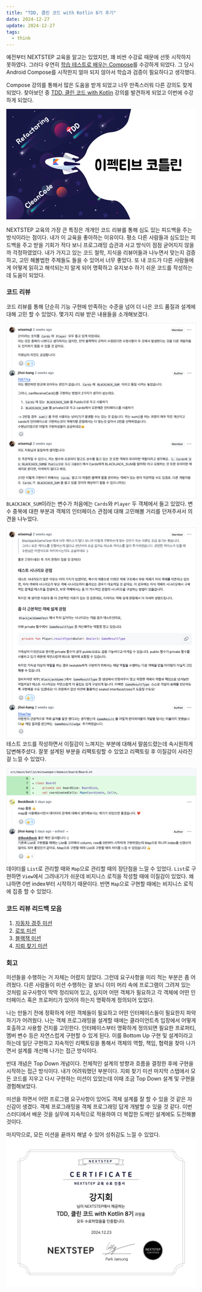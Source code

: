 ```yaml
---
title: "TDD, 클린 코드 with Kotlin 8기 후기"
date: 2024-12-27
update: 2024-12-27
tags:
  - think
---
```


예전부터 NEXTSTEP 교육을 알고는 있었지만, 꽤 비싼 수강료 때문에 선뜻 시작하지 못하였다.
그러다 우연히 [학습 테스트로 배우는 Compose](https://edu.nextstep.camp/c/7OfwiPCo)를 수강하게 되었다.
그 당시 Android Compose를 시작한지 얼마 되지 않아서 학습과 검증이 필요하다고 생각했다.

Compose 강의를 통해서 많은 도움을 받게 되었고 너무 만족스러워 다른 강의도 찾게 되었다.
찾아보던 중 [TDD, 클린 코드 with Kotlin](https://edu.nextstep.camp/c/Z9QeJlCi) 강의를 발견하게 되었고 이번에 수강하게 되었다.

![tdd, clean code with kotlin](tdd_clean_code.jpeg)

NEXTSTEP 교육의 가장 큰 특징은 개개인 코드 리뷰를 통해 심도 있는 피드백을 주는 방식이라는 점이다.
내가 이 교육을 좋아하는 이유이다.
평소 다른 사람들과 심도있는 피드백을 주고 받을 기회가 적다 보니 프로그래밍 습관과 사고 방식이 점점 굳어지지 않을까 걱정하였었다.
내가 가지고 있는 코드 철학, 지식을 리뷰어들과 나누면서 맞는지 검증하고, 고민 해볼법한 주제들도 들을 수 있어서 너무 좋았다.
또 내 코드가 다른 사람들에게 어떻게 읽히고 해석되는지 알게 되어 명확하고 유지보수 하기 쉬운 코드를 작성하는데 도움이 되었다.

### 코드 리뷰

코드 리뷰를 통해 단순히 기능 구현에 만족하는 수준을 넘어 더 나은 코드 품질과 설계에 대해 고민 할 수 있었다.
몇가지 리뷰 받은 내용들을 소개해보겠다.

![feedback_#1](feedback_1.png)
`BLACKJACK_SUM`이라는 변수가 처음에는 `Cards`와 `Player` 두 객체에서 들고 있었다.
변수 중복에 대한 부분과 객체의 인터페이스 관점에 대해 고민해볼 거리를 던져주셔서 의견을 나누었다.

![feedback_2](feedback_2.png)
테스트 코드를 작성하면서 이질감이 느껴지는 부분에 대해서 말씀드렸는데 속시원하게 답변해주셨다.
잘못 설계된 부분을 리팩토링할 수 있었고 리팩토링 후 이질감이 사라진걸 느낄 수 있었다.

![feedback_3](feedback_3.png)
데이터를 `List`로 관리할 때와 `Map`으로 관리할 때의 장단점을 느낄 수 있었다.
`List`로 구현하면 `View`에서 그려내기가 쉬운데 비지니스 로직을 작성할 때에 이질감이 있었다.
왜냐하면 0번 index부터 시작하기 때문이다.
반면 `Map`으로 구현할 때에는 비지니스 로직에 집중 할 수 있었다.

### 코드 리뷰 리드백 모음

1. [자동차 경주 미션](https://github.com/next-step/kotlin-racingcar/pulls?q=is%3Aclosed+author%3Ajihoi-kang)
2. [로또 미션](https://github.com/next-step/kotlin-lotto/pulls?q=is%3Aclosed+author%3Ajihoi-kang)
3. [블랙잭 미션](https://github.com/next-step/kotlin-blackjack/pulls?q=is%3Aclosed+author%3Ajihoi-kang)
4. [지뢰 찾기 미션](https://github.com/next-step/kotlin-minesweeper/pulls?q=is%3Aclosed+author%3Ajihoi-kang)

### 회고

미션들을 수행하는 거 자체는 어렸지 않았다.
그런데 요구사항을 미리 적는 부분은 좀 어려웠다.
다른 사람들이 미션 수행하는 걸 보니 이미 머리 속에 프로그램이 그려져 있는 것처럼 요구사항이 딱딱 정리되어 있고, 심지어 어떤 객체가 필요하고 각 객체에 어떤 인터페이스 혹은 프로퍼티가 있어야 하는지 명확하게
정의되어 있었다.

나는 만들기 전에 정확하게 어떤 객체들이 필요하고 어떤 인터페이스들이 필요한지 파악하기가 어려웠다. 
나는 객체 프로그래밍을 설계할 때에는 클라이언트측 입장에서 어떻게 호출하고 사용할 건지를 고민한다.
인터페이스부터 명확하게 정의되면 필요한 프로퍼티, 멤버 변수 등은 자연스럽게 구현할 수 있게 된다.
이를 Bottom Up 구현 및 설계이라고 하는데 일단 구현하고 지속적인 리팩토링을 통해서 객체의 역할, 책임, 협력을 찾아 나가면서 설계를 개선해 나가는 접근 방식이다.

반대 개념은 Top Down 개념이다.
전체적인 설계의 방향과 흐름을 결정한 후에 구현을 시작하는 접근 방식이다.
내가 어려워했던 부분이다.
지뢰 찾기 미션 마지막 스탭에서 모든 코드를 지우고 다시 구현하는 미션이 있었는데 이때 조금 Top Down 설계 및 구현을 경험해보았다.

미션을 하면서 어떤 프로그램 요구사항이 있어도 객체 설계를 잘 할 수 있을 것 같은 자신감이 생겼다.
객체 프로그래밍을 객체 프로그래밍 답게 개발할 수 있을 것 같다.
이번 스터디에서 배운 것을 실무에 지속적으로 적용하여 더 복잡한 도메인 설계에도 도전해볼 것이다.

마지막으로, 모든 미션을 끝까지 해낼 수 있어 성취감도 느낄 수 있었다.
![certification](certification.png)
